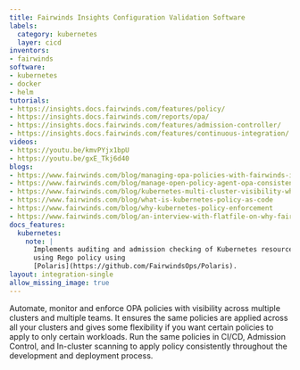 ```yaml
---
title: Fairwinds Insights Configuration Validation Software
labels:
  category: kubernetes
  layer: cicd
inventors:
- fairwinds
software:
- kubernetes
- docker
- helm
tutorials:
- https://insights.docs.fairwinds.com/features/policy/
- https://insights.docs.fairwinds.com/reports/opa/
- https://insights.docs.fairwinds.com/features/admission-controller/
- https://insights.docs.fairwinds.com/features/continuous-integration/
videos:
- https://youtu.be/kmvPYjx1bpU
- https://youtu.be/gxE_Tkj6d40
blogs:
- https://www.fairwinds.com/blog/managing-opa-policies-with-fairwinds-insights
- https://www.fairwinds.com/blog/manage-open-policy-agent-opa-consistently
- https://www.fairwinds.com/blog/kubernetes-multi-cluster-visibility-why-how-to-get-it
- https://www.fairwinds.com/blog/what-is-kubernetes-policy-as-code
- https://www.fairwinds.com/blog/why-kubernetes-policy-enforcement
- https://www.fairwinds.com/blog/an-interview-with-flatfile-on-why-fairwinds-insights-kubernetes-configuration-validation
docs_features:
  kubernetes:
    note: |
      Implements auditing and admission checking of Kubernetes resources
      using Rego policy using
      [Polaris](https://github.com/FairwindsOps/Polaris).
layout: integration-single
allow_missing_image: true
---
```

Automate, monitor and enforce OPA policies with visibility across multiple clusters and multiple teams. It ensures the same policies are applied across all your clusters and gives some flexibility if you want certain policies to apply to only certain workloads. Run the same policies in CI/CD, Admission Control, and In-cluster scanning to apply policy consistently throughout the development and deployment process.
